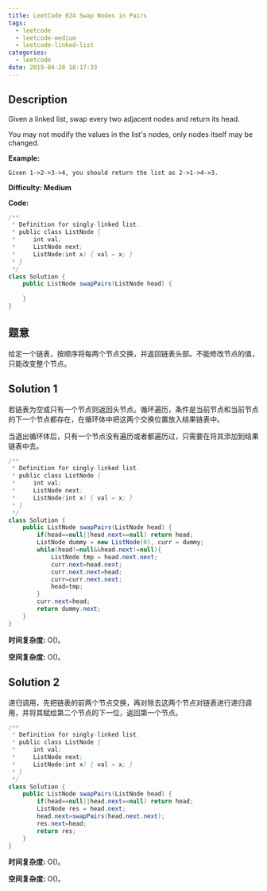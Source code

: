 ```yaml
---
title: LeetCode 024 Swap Nodes in Pairs
tags:
  - leetcode
  - leetcode-medium
  - leetcode-linked-list
categories:
  - leetcode
date: 2019-04-28 18:17:33
---
```


## Description

Given a linked list, swap every two adjacent nodes and return its head.

You may not modify the values in the list's nodes, only nodes itself may be changed.

**Example:**

```
Given 1->2->3->4, you should return the list as 2->1->4->3.
```

**Difficulty: Medium**

**Code:**

```java
/**
 * Definition for singly-linked list.
 * public class ListNode {
 *     int val;
 *     ListNode next;
 *     ListNode(int x) { val = x; }
 * }
 */
class Solution {
    public ListNode swapPairs(ListNode head) {
        
    }
}
```

## 题意

给定一个链表，按顺序将每两个节点交换，并返回链表头部。不能修改节点的值，只能改变整个节点。

<!-- more -->

## Solution 1

若链表为空或只有一个节点则返回头节点。循环遍历，条件是当前节点和当前节点的下一个节点都存在，在循环体中把这两个交换位置放入结果链表中。

当退出循环体后，只有一个节点没有遍历或者都遍历过，只需要在将其添加到结果链表中去。

```java
/**
 * Definition for singly-linked list.
 * public class ListNode {
 *     int val;
 *     ListNode next;
 *     ListNode(int x) { val = x; }
 * }
 */
class Solution {
    public ListNode swapPairs(ListNode head) {
        if(head==null||head.next==null) return head;
        ListNode dummy = new ListNode(0), curr = dummy;
        while(head!=null&&head.next!=null){
            ListNode tmp = head.next.next;
            curr.next=head.next;
            curr.next.next=head;
            curr=curr.next.next;
            head=tmp;
        }
        curr.next=head;
        return dummy.next;
    }
}
```

**时间复杂度:** O()。

**空间复杂度:** O()。

## Solution 2

递归调用，先把链表的前两个节点交换，再对除去这两个节点对链表进行递归调用，并将其赋给第二个节点的下一位，返回第一个节点。

```java
/**
 * Definition for singly-linked list.
 * public class ListNode {
 *     int val;
 *     ListNode next;
 *     ListNode(int x) { val = x; }
 * }
 */
class Solution {
    public ListNode swapPairs(ListNode head) {
        if(head==null||head.next==null) return head;
        ListNode res = head.next;
        head.next=swapPairs(head.next.next);
        res.next=head;
        return res;
    }
}
```

**时间复杂度:** O()。

**空间复杂度:** O()。


